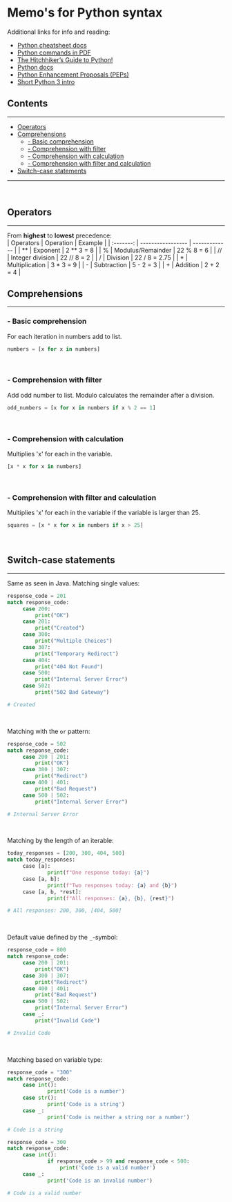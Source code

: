 # Memo's for Python syntax <!-- omit from toc -->  
Additional links for info and reading:  
- [Python cheatsheet docs](https://www.pythoncheatsheet.org/)  
- [Python commands in PDF](https://cheatography.com/davechild/cheat-sheets/python/)  
- [The Hitchhiker’s Guide to Python!](https://docs.python-guide.org/)  
- [Python docs](https://docs.python.org/3/)  
- [Python Enhancement Proposals (PEPs)](https://peps.python.org/)  
- [Short Python 3 intro](https://learnxinyminutes.com/docs/python/)  

## Contents <!-- omit from toc -->  
---
- [Operators](#operators)
- [Comprehensions](#comprehensions)
  - [- Basic comprehension](#--basic-comprehension)
  - [- Comprehension with filter](#--comprehension-with-filter)
  - [- Comprehension with calculation](#--comprehension-with-calculation)
  - [- Comprehension with filter and calculation](#--comprehension-with-filter-and-calculation)
- [Switch-case statements](#switch-case-statements)

---
&nbsp;

## Operators  
---
From **highest** to **lowest** precedence:  
| Operators | Operation         | Example       |
| :-------: | ----------------- | ------------- |
|    **     | Exponent          | 2 ** 3 = 8    |
|     %     | Modulus/Remainder | 22 % 8 = 6    |
|    //     | Integer division  | 22 // 8 = 2   |
|     /     | Division          | 22 / 8 = 2.75 |
|     *     | Multiplication    | 3 * 3 = 9     |
|     -     | Subtraction       | 5 - 2 = 3     |
|     +     | Addition          | 2 + 2 = 4     |
&nbsp;

## Comprehensions  
---
### - Basic comprehension  
For each iteration in numbers add to list.
```python 
numbers = [x for x in numbers]
```  
&nbsp;
### - Comprehension with filter  
Add odd number to list. Modulo calculates the remainder after a division.
```python
odd_numbers = [x for x in numbers if x % 2 == 1]
```
&nbsp;
### - Comprehension with calculation  
Multiplies 'x' for each in the variable.
```python
[x * x for x in numbers]
```
&nbsp;
### - Comprehension with filter and calculation  
Multiplies 'x' for each in the variable if the variable is larger than 25.
```python
squares = [x * x for x in numbers if x > 25]
```
&nbsp;

## Switch-case statements  
---
Same as seen in Java. 
Matching single values:   
```python
response_code = 201
match response_code:
     case 200:
         print("OK")
     case 201:
         print("Created")
     case 300:
         print("Multiple Choices")
     case 307:
         print("Temporary Redirect")
     case 404:
         print("404 Not Found")
     case 500:
         print("Internal Server Error")
     case 502:
         print("502 Bad Gateway")

# Created
```
&nbsp;

Matching with the `or` pattern:  
```python
response_code = 502
match response_code:
     case 200 | 201:
         print("OK")
     case 300 | 307:
         print("Redirect")
     case 400 | 401:
         print("Bad Request")
     case 500 | 502:
         print("Internal Server Error")

# Internal Server Error
```
&nbsp;

Matching by the length of an iterable:  
```python
today_responses = [200, 300, 404, 500]
match today_responses:
     case [a]:
             print(f"One response today: {a}")
     case [a, b]:
             print(f"Two responses today: {a} and {b}")
     case [a, b, *rest]:
             print(f"All responses: {a}, {b}, {rest}")

# All responses: 200, 300, [404, 500]
```
&nbsp;

Default value defined by the `_`-symbol:  
```python
response_code = 800
match response_code:
     case 200 | 201:
         print("OK")
     case 300 | 307:
         print("Redirect")
     case 400 | 401:
         print("Bad Request")
     case 500 | 502:
         print("Internal Server Error")
     case _:
         print("Invalid Code")

# Invalid Code
```
&nbsp;

Matching based on variable type:  
```python
response_code = "300"
match response_code:
     case int():
             print('Code is a number')
     case str():
             print('Code is a string')
     case _:
             print('Code is neither a string nor a number')

# Code is a string
```
```python
response_code = 300
match response_code:
     case int():
             if response_code > 99 and response_code < 500:
                 print('Code is a valid number')
     case _:
             print('Code is an invalid number')

# Code is a valid number
```